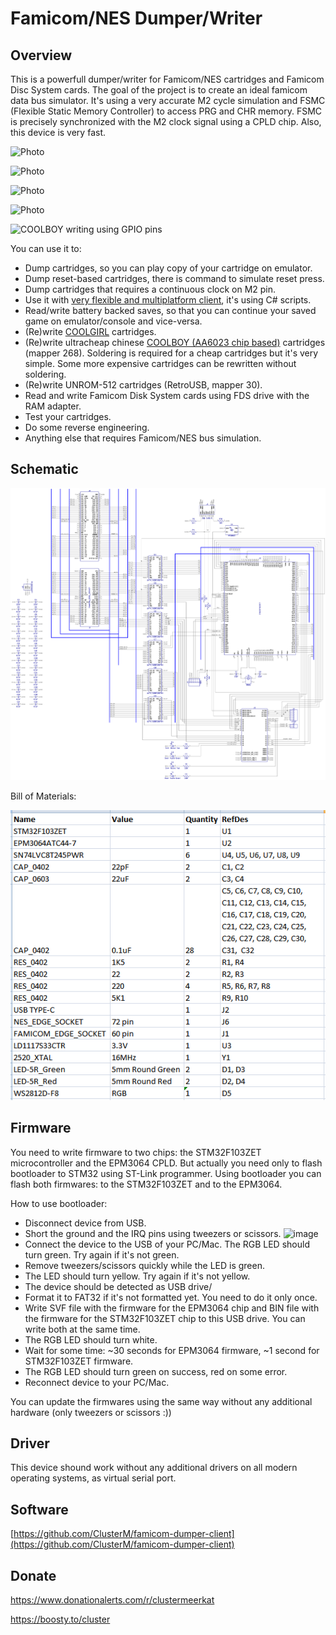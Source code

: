 # Famicom/NES Dumper/Writer

## Overview

This is a powerfull dumper/writer for Famicom/NES cartridges and Famicom Disc System cards. The goal of the project is to create an ideal famicom data bus simulator. It's using a very accurate M2 cycle simulation and FSMC (Flexible Static Memory Controller) to access PRG and CHR memory. FSMC is precisely synchronized with the M2 clock signal using a CPLD chip. Also, this device is very fast.

![Photo](https://user-images.githubusercontent.com/4236181/199539054-2da17ed3-e98a-4038-84b8-aacf2e7f1236.jpg)

![Photo](https://user-images.githubusercontent.com/4236181/199539726-d5e7b510-6abe-4d8f-b085-fa2728207396.jpg)

![Photo](https://user-images.githubusercontent.com/4236181/199539827-68e36781-ad6b-4e45-9271-9100852039d1.jpg)

![Photo](https://user-images.githubusercontent.com/4236181/199539772-cbb50b0d-46fc-4041-86d4-61bbee8b1c01.jpg)

![COOLBOY writing using GPIO pins](https://user-images.githubusercontent.com/4236181/205022872-06b35562-9506-4536-8cd8-bed026156c52.jpg)

You can use it to:

* Dump cartridges, so you can play copy of your cartridge on emulator.
* Dump reset-based cartridges, there is command to simulate reset press.
* Dump cartridges that requires a continuous clock on M2 pin.
* Use it with [very flexible and multiplatform client](https://github.com/ClusterM/famicom-dumper-client), it's using C# scripts.
* Read/write battery backed saves, so that you can continue your saved game on emulator/console and vice-versa.
* (Re)write [COOLGIRL](https://github.com/ClusterM/coolgirl-famicom-multicard) cartridges.
* (Re)write ultracheap chinese [COOLBOY (AA6023 chip based)](https://www.nesdev.org/wiki/NES_2.0_Mapper_268) cartridges (mapper 268). Soldering is required for a cheap cartridges but it's very simple. Some more expensive cartridges can be rewritten without soldering.
* (Re)write UNROM-512 cartridges (RetroUSB, mapper 30).
* Read and write Famicom Disk System cards using FDS drive with the RAM adapter.
* Test your cartridges.
* Do some reverse engineering.
* Anything else that requires Famicom/NES bus simulation.

## Schematic

![Schematic](schematic/schematic.png)

Bill of Materials:

![BoM](schematic/FamicomDumper_bom.png)

## Firmware

You need to write firmware to two chips: the STM32F103ZET microcontroller and the EPM3064 CPLD. But actually you need only to flash bootloader to STM32 using ST-Link programmer. Using bootloader you can flash both firmwares: to the STM32F103ZET and to the EPM3064.

How to use bootloader:
* Disconnect device from USB.
* Short the ground and the IRQ pins using tweezers or scissors.
![image](https://user-images.githubusercontent.com/4236181/199541345-306caee4-c31a-42c1-a359-deda248acd2a.png)
* Connect the device to the USB of your PC/Mac. The RGB LED should turn green. Try again if it's not green.
* Remove tweezers/scissors quickly while the LED is green.
* The LED should turn yellow. Try again if it's not yellow.
* The device should be detected as USB drive/
* Format it to FAT32 if it's not formatted yet. You need to do it only once.
* Write SVF file with the firmware for the EPM3064 chip and BIN file with the firmware for the STM32F103ZET chip to this USB drive. You can write both at the same time.
* The RGB LED should turn white.
* Wait for some time: ~30 seconds for EPM3064 firmware, ~1 second for STM32F103ZET firmware.
* The RGB LED should turn green on success, red on some error.
* Reconnect device to your PC/Mac.

You can update the firmwares using the same way without any additional hardware (only tweezers or scissors :))

## Driver

This device shound work without any additional drivers on all modern operating systems, as virtual serial port.

## Software

[https://github.com/ClusterM/famicom-dumper-client](https://github.com/ClusterM/famicom-dumper-client)

## Donate
https://www.donationalerts.com/r/clustermeerkat

https://boosty.to/cluster
